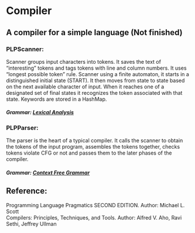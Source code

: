 # Compiler
## A compiler for a simple language (Not finished)   

### PLPScanner: 
Scanner groups input characters into tokens. It saves the text of “interesting” tokens and tags tokens with line and column numbers. It uses “longest possible token” rule. Scanner using a finite automaton, it starts in a distinguished initial state (START). It then moves from state to state based on the next available character of input. When it reaches one of a designated set of final states it recognizes the token associated with that state.  Keywords are stored in a HashMap.    
##### Grammar:    [Lexical Analysis](https://github.com/tangni31/compiler/blob/master/lexical%20analysis)    

### PLPParser:

The parser is the heart of a typical compiler. It calls the scanner to obtain the tokens of the input program, assembles the tokens together, checks tokens violate CFG or not and passes them to the later phases of the compiler.

##### Grammar:  [Context Free Grammar](https://github.com/tangni31/compiler/blob/master/Context%20Free%20Grammar.txt)





## Reference:
   Programming Language Pragmatics SECOND EDITION.   Author: Michael L. Scott      
   Compilers: Principles, Techniques, and Tools.   Author: Alfred V. Aho, Ravi Sethi, Jeffrey Ullman      
